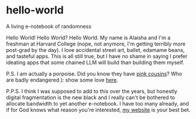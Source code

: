 # hello-world
A living e-notebook of randomness

Hello World! Hello World? Hello World. My name is Alaisha and I'm a freshman at Harvard College (nope, not anymore, I'm getting terribly more post-grad by the day). I love accidental street art, ballet, edamame beans, and tasteful apps. This is all still true, but I have no shame in saying I prefer ideating apps that some chained LLM will build than building them myself.

P.S. I am actually a porpoise. Did you know they have [pink cousins](https://www.worldwildlife.org/species/amazon-river-dolphin)? Who are badly endangered ): show some love [here](https://ardcf.org/).

P.P.S. I think I was supposed to add to this over the years, but honestly digital fragmentation is the new black and I really can't be bothered to allocate bandwidth to yet another e-notebook. I have too many already, and if for God knows what reason you're interested, [my website](alaisharma.com) is your best bet.
